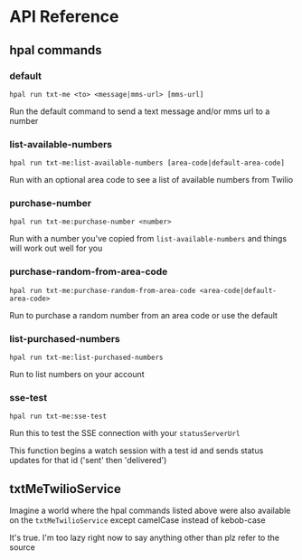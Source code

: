 # API Reference

## hpal commands

### default
`hpal run txt-me <to> <message|mms-url> [mms-url]`

Run the default command to send a text message and/or mms url to a number 

### list-available-numbers
`hpal run txt-me:list-available-numbers [area-code|default-area-code]`

Run with an optional area code to see a list of available numbers from Twilio

### purchase-number
`hpal run txt-me:purchase-number <number>`

Run with a number you've copied from `list-available-numbers` and things will work out well for you

### purchase-random-from-area-code
`hpal run txt-me:purchase-random-from-area-code <area-code|default-area-code>`

Run to purchase a random number from an area code or use the default

### list-purchased-numbers
`hpal run txt-me:list-purchased-numbers`

Run to list numbers on your account

### sse-test
`hpal run txt-me:sse-test`

Run this to test the SSE connection with your `statusServerUrl`

This function begins a watch session with a test id and sends status updates for that id ('sent' then 'delivered')

## txtMeTwilioService

Imagine a world where the hpal commands listed above were also available on the `txtMeTwilioService`
except camelCase instead of kebob-case

It's true.
I'm too lazy right now to say anything other than plz refer to the source

